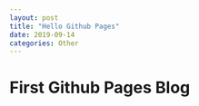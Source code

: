 ```yaml
---
layout: post
title: "Hello Github Pages"
date: 2019-09-14
categories: Other
---
```


# First Github Pages Blog